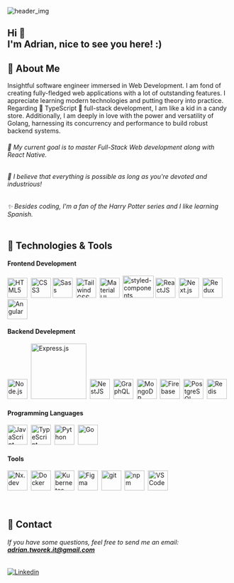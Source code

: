![header_img](https://user-images.githubusercontent.com/62119460/160952342-e748c931-cf17-479b-b5c5-d5df79d22c3b.png)


## Hi 👋 <br> I'm Adrian, nice to see you here! :)

## 🧑 About Me
Insightful software engineer immersed in Web Development. I am fond of creating fully-fledged web applications with a lot of outstanding features. I appreciate learning modern technologies and putting theory into practice. Regarding 💙 TypeScript 💙 full-stack development, I am like a kid in a candy store. Additionally, I am deeply in love with the power and versatility of Golang, harnessing its concurrency and performance to build robust backend systems.
###### 🎯 My current goal is to master Full-Stack Web development along with React Native.<br>
###### 💼 I believe that everything is possible as long as you're devoted and industrious!<br>
###### ✨ Besides coding, I'm a fan of the Harry Potter series and I like learning Spanish.<br><br>

## 🔧 Technologies & Tools
#### Frontend Development
<img src="https://cdn.jsdelivr.net/gh/devicons/devicon/icons/html5/html5-original.svg" alt="HTML5" width="45" />&nbsp;
<img src="https://cdn.jsdelivr.net/gh/devicons/devicon/icons/css3/css3-original.svg" alt="CSS3" width="45"/>
<img src="https://cdn.jsdelivr.net/gh/devicons/devicon/icons/sass/sass-original.svg" alt="Sass" width="45" />&nbsp;
<img src="https://cdn.jsdelivr.net/gh/devicons/devicon@latest/icons/tailwindcss/tailwindcss-original.svg" alt="TailwindCSS" width="45" />&nbsp;
<img src="https://cdn.jsdelivr.net/gh/devicons/devicon/icons/materialui/materialui-original.svg" alt="Material UI" width="45" />&nbsp;
<img src="https://user-images.githubusercontent.com/62119460/160946168-36023faa-ebc9-4f75-a20e-3872f8496a6d.png" alt="styled-components" width="70" height="50" />
<img src="https://cdn.jsdelivr.net/gh/devicons/devicon/icons/react/react-original.svg" alt="ReactJS" width="45" />&nbsp;
<img src="https://user-images.githubusercontent.com/62119460/160945562-60ebf5a8-80d0-4a00-85c3-741672aee28b.png" alt="Next.js" width="45" />&nbsp;
<img src="https://cdn.jsdelivr.net/gh/devicons/devicon/icons/redux/redux-original.svg" alt="Redux" width="45" />
<img src="https://cdn.jsdelivr.net/gh/devicons/devicon@latest/icons/angular/angular-original.svg" alt="Angular" width="45" />

#### Backend Develepment
<img src="https://cdn.jsdelivr.net/gh/devicons/devicon/icons/nodejs/nodejs-original.svg" alt="Node.js" width="45" />&nbsp;
<img src="https://user-images.githubusercontent.com/62119460/161035388-d7f88e85-1fc5-4fa0-ae58-d28957acb32b.png" alt="Express.js" width="125" />&nbsp;
<img src="https://cdn.jsdelivr.net/gh/devicons/devicon@latest/icons/nestjs/nestjs-original.svg" alt="NestJS" width="45" />&nbsp;
<img src="https://user-images.githubusercontent.com/62119460/215287301-9113b3b0-4c87-4e0c-b786-129ee35bd094.png" alt="GraphQL" width="45" />&nbsp;
<img src="https://cdn.jsdelivr.net/gh/devicons/devicon/icons/mongodb/mongodb-plain.svg" alt="MongoDB" width="45" />&nbsp;
<img src="https://cdn.jsdelivr.net/gh/devicons/devicon/icons/firebase/firebase-plain.svg" alt="Firebase" width="45" />&nbsp;
<img src="https://cdn.jsdelivr.net/gh/devicons/devicon/icons/postgresql/postgresql-original.svg" alt="PostgreSQL" width="45" />&nbsp;
<img src="https://cdn.jsdelivr.net/gh/devicons/devicon/icons/redis/redis-original.svg" alt="Redis" width="45" />&nbsp;
          

#### Programming Languages
<img src="https://cdn.jsdelivr.net/gh/devicons/devicon/icons/javascript/javascript-original.svg" alt="JavaScript" width="45" />&nbsp;
<img src="https://cdn.jsdelivr.net/gh/devicons/devicon/icons/typescript/typescript-original.svg" alt="TypeScript" width="45" />&nbsp;
<img src="https://cdn.jsdelivr.net/gh/devicons/devicon/icons/python/python-original.svg" alt="Python" width="45" />&nbsp;
<img src="https://cdn.jsdelivr.net/gh/devicons/devicon@latest/icons/go/go-original-wordmark.svg" alt="Go" width="45" />&nbsp;
        
#### Tools
<img src="https://github.com/AdrianTworek/AdrianTworek/assets/62119460/642aa209-adb8-4d90-8531-f7c30e58436b" alt="Nx.dev" width="45" />&nbsp;
<img src="https://cdn.jsdelivr.net/gh/devicons/devicon/icons/docker/docker-original.svg" alt="Docker" width="45" />&nbsp;
<img src="https://user-images.githubusercontent.com/62119460/215287200-83777711-d3b3-409d-8bd8-d09fb6e541b5.png" alt="Kubernetes" width="45" />&nbsp;
<img src="https://cdn.jsdelivr.net/gh/devicons/devicon/icons/figma/figma-original.svg" alt="Figma" width="45" />&nbsp;
<img src="https://cdn.jsdelivr.net/gh/devicons/devicon/icons/git/git-original.svg" alt="git" width="45" />&nbsp;
<img src="https://cdn.jsdelivr.net/gh/devicons/devicon/icons/npm/npm-original-wordmark.svg" alt="npm" width="45" />&nbsp;
<img src="https://cdn.jsdelivr.net/gh/devicons/devicon/icons/vscode/vscode-original.svg" alt="VS Code" width="45" />&nbsp;

<br>

## 📧 Contact
###### If you have some questions, feel free to send me an email: **adrian.tworek.it@gmail.com**
[![Linkedin](https://img.shields.io/badge/-LinkedIn-blue?style=flat&logo=Linkedin&logoColor=white)](https://www.linkedin.com/in/adrian-tworek-6b5096217)

